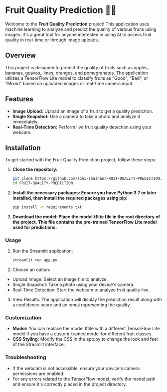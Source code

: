 # Fruit Quality Prediction 🍎🍌

Welcome to the **Fruit Quality Prediction** project! This application uses machine learning to analyze and predict the quality of various fruits using images. It's a great tool for anyone interested in using AI to assess fruit quality in real-time or through image uploads.

## Overview

This project is designed to predict the quality of fruits such as apples, bananas, guavas, limes, oranges, and pomegranates. The application utilizes a TensorFlow Lite model to classify fruits as "Good", "Bad", or "Mixed" based on uploaded images or real-time camera input.

## Features

- **Image Upload:** Upload an image of a fruit to get a quality prediction.
- **Single Snapshot:** Use a camera to take a photo and analyze it immediately.
- **Real-Time Detection:** Perform live fruit quality detection using your webcam.

## Installation

To get started with the Fruit Quality Prediction project, follow these steps:

1. **Clone the repository:**
   ```bash
   git clone https://github.com/soni-shashan/FRUIT-QUALITY-PREDICTION.git
   cd FRUIT-QUALITY-PREDICTION
    ```

2. **Install the necessary packages: Ensure you have Python 3.7 or later installed, then install the required packages using pip:**
    ```bash
    pip install -r requirements.txt
    ```

3. **Download the model: Place the model.tflite file in the root directory of the project. This file contains the pre-trained TensorFlow Lite model used for predictions.**

### Usage
1. Run the Streamlit application:
    ```bash
    streamlit run app.py
    ```

2. Choose an option:
- Upload Image: Select an image file to analyze.
- Single Snapshot: Take a photo using your device's camera.
- Real-Time Detection: Start the webcam to analyze fruit quality live.

3. View Results: The application will display the prediction result along with a confidence score and an emoji representing the quality.

### Customization
- **Model:** You can replace the model.tflite with a different TensorFlow Lite model if you have a custom-trained model for different fruit classes.
- **CSS Styling:** Modify the CSS in the app.py to change the look and feel of the Streamlit interface.

### Troubleshooting
- If the webcam is not accessible, ensure your device's camera permissions are enabled.
- For any errors related to the TensorFlow model, verify the model path and ensure it's correctly placed in the project directory.

